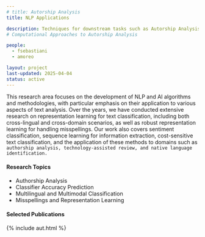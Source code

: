```yaml
---
# title: Autorship Analysis
title: NLP Applications

description: Techniques for downstream tasks such as Autorship Analysis and Text Classification
# Computational Approaches to Autorship Analysis

people:
  - fsebastiani
  - amoreo

layout: project
last-updated: 2025-04-04
status: active
---
```


This research area focuses on the development of NLP and AI algorithms and methodologies, with particular emphasis on their application to various aspects of text analysis. Over the years, we have conducted extensive research on representation learning for text classification, including both cross-lingual and cross-domain scenarios, as well as robust representation learning for handling misspellings. Our work also covers sentiment classification, sequence learning for information extraction, cost-sensitive text classification, and the application of these methods to domains such as `authorship analysis, technology-assisted review, and native language identification.`


<div id="themes" style="font-size: 0.9rem;">
  <h4>Research Topics</h4>
  <ul>
    <li>Authorship Analysis</li>
    <li>Classifier Accuracy Prediction</li>
    <li>Multilingual and Multimodal Classification</li>
    <li>Misspellings and Representation Learning</li>
  </ul>
</div>
 
<div id="publications" style="font-size: 0.9rem;">
    <h4>Selected Publications</h4>
    {% include aut.html %}
</div>

